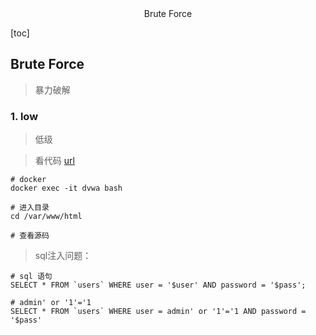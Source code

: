 <center>Brute Force</center>





[toc]









## Brute Force

> 暴力破解







### 1. low

> 低级

> 看代码 [url](http://192.168.0.111:8000/vulnerabilities/view_source.php?id=brute&security=low)

```shell
# docker
docker exec -it dvwa bash

# 进入目录 
cd /var/www/html

# 查看源码
```

> sql注入问题：

```shell
# sql 语句
SELECT * FROM `users` WHERE user = '$user' AND password = '$pass';

# admin' or '1'='1
SELECT * FROM `users` WHERE user = admin' or '1'='1 AND password = '$pass'
```

